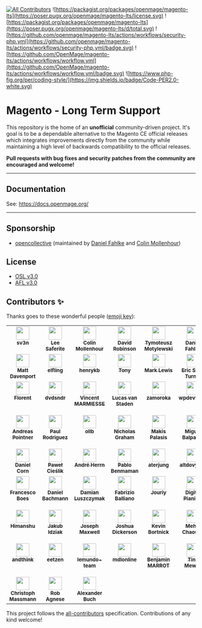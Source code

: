 [![All Contributors](https://img.shields.io/github/all-contributors/openmage/magento-lts?color=ee8449)](#contributors)
![https://packagist.org/packages/openmage/magento-lts](https://poser.pugx.org/openmage/magento-lts/license.svg)
![https://packagist.org/packages/openmage/magento-lts](https://poser.pugx.org/openmage/magento-lts/d/total.svg)
![https://github.com/openmage/magento-lts/actions/workflows/security-php.yml](https://github.com/openmage/magento-lts/actions/workflows/security-php.yml/badge.svg)
![https://github.com/OpenMage/magento-lts/actions/workflows/workflow.yml](https://github.com/OpenMage/magento-lts/actions/workflows/workflow.yml/badge.svg)
![https://www.php-fig.org/per/coding-style/](https://img.shields.io/badge/Code-PER2.0-white.svg)

# Magento - Long Term Support

This repository is the home of an **unofficial** community-driven project. It's goal is to be a dependable alternative
to the Magento CE official releases which integrates improvements directly from the community while maintaining a high
level of backwards compatibility to the official releases.

**Pull requests with bug fixes and security patches from the community are encouraged and welcome!**

---

## Documentation

See: https://docs.openmage.org/

---

## Sponsorship

* [opencollective](https://opencollective.com/openmage) (maintained by [Daniel Fahlke](https://github.com/Flyingmana) and [Colin Mollenhour](https://github.com/colinmollenhour))

## License

- [OSL v3.0](http://opensource.org/licenses/OSL-3.0)
- [AFL v3.0](http://opensource.org/licenses/AFL-3.0)

## Contributors ✨

Thanks goes to these wonderful people ([emoji key](https://allcontributors.org/docs/en/emoji-key)):

<!-- ALL-CONTRIBUTORS-LIST:START - Do not remove or modify this section -->
<!-- prettier-ignore-start -->
<!-- markdownlint-disable -->
<table>
  <tbody>
    <tr>
      <td align="center" valign="top" width="5%"><a href="https://magento.stackexchange.com/users/46249/sv3n"><img src="https://avatars1.githubusercontent.com/u/5022236?v=4" loading="lazy" width="35" alt=""/><br /><sub><b>sv3n</b></sub></a></td>
      <td align="center" valign="top" width="5%"><a href="https://github.com/LeeSaferite"><img src="https://avatars3.githubusercontent.com/u/47386?v=4" loading="lazy" width="35" alt=""/><br /><sub><b>Lee Saferite</b></sub></a></td>
      <td align="center" valign="top" width="5%"><a href="http://colin.mollenhour.com/"><img src="https://avatars3.githubusercontent.com/u/38738?v=4" loading="lazy" width="35" alt=""/><br /><sub><b>Colin Mollenhour</b></sub></a></td>
      <td align="center" valign="top" width="5%"><a href="https://github.com/drobinson"><img src="https://avatars1.githubusercontent.com/u/455332?v=4" loading="lazy" width="35" alt=""/><br /><sub><b>David Robinson</b></sub></a></td>
      <td align="center" valign="top" width="5%"><a href="https://macopedia.com/"><img src="https://avatars1.githubusercontent.com/u/515397?v=4" loading="lazy" width="35" alt=""/><br /><sub><b>Tymoteusz Motylewski</b></sub></a></td>
      <td align="center" valign="top" width="5%"><a href="http://flyingmana.name/"><img src="https://avatars3.githubusercontent.com/u/237319?v=4" loading="lazy" width="35" alt=""/><br /><sub><b>Daniel Fahlke</b></sub></a></td>
      <td align="center" valign="top" width="5%"><a href="https://overhemden.com/"><img src="https://avatars3.githubusercontent.com/u/652395?v=4" loading="lazy" width="35" alt=""/><br /><sub><b>SNH_NL</b></sub></a></td>
      <td align="center" valign="top" width="5%"><a href="https://github.com/spinsch"><img src="https://avatars1.githubusercontent.com/u/519865?v=4" loading="lazy" width="35" alt=""/><br /><sub><b>Marc Romano</b></sub></a></td>
      <td align="center" valign="top" width="5%"><a href="http://www.fabian-blechschmidt.de/"><img src="https://avatars1.githubusercontent.com/u/379680?v=4" loading="lazy" width="35" alt=""/><br /><sub><b>Fabian Blechschmidt</b></sub></a></td>
      <td align="center" valign="top" width="5%"><a href="https://github.com/Sekiphp"><img src="https://avatars2.githubusercontent.com/u/9967016?v=4" loading="lazy" width="35" alt=""/><br /><sub><b>Luboš Hubáček</b></sub></a></td>
      <td align="center" valign="top" width="5%"><a href="https://github.com/edannenberg"><img src="https://avatars0.githubusercontent.com/u/1352794?v=4" loading="lazy" width="35" alt=""/><br /><sub><b>Erik Dannenberg</b></sub></a></td>
      <td align="center" valign="top" width="5%"><a href="http://srcode.nl/"><img src="https://avatars2.githubusercontent.com/u/1163348?v=4" loading="lazy" width="35" alt=""/><br /><sub><b>Jeroen Boersma</b></sub></a></td>
      <td align="center" valign="top" width="5%"><a href="https://www.linkedin.com/in/lfluvisotto"><img src="https://avatars3.githubusercontent.com/u/535626?v=4" loading="lazy" width="35" alt=""/><br /><sub><b>Leandro F. L.</b></sub></a></td>
      <td align="center" valign="top" width="5%"><a href="https://github.com/kkrieger85"><img src="https://avatars2.githubusercontent.com/u/4435523?v=4" loading="lazy" width="35" alt=""/><br /><sub><b>Kevin Krieger</b></sub></a></td>
      <td align="center" valign="top" width="5%"><a href="https://github.com/kiatng"><img src="https://avatars1.githubusercontent.com/u/1106470?v=4" loading="lazy" width="35" alt=""/><br /><sub><b>Ng Kiat Siong</b></sub></a></td>
      <td align="center" valign="top" width="5%"><a href="https://github.com/bob2021"><img src="https://avatars0.githubusercontent.com/u/8102829?v=4" loading="lazy" width="35" alt=""/><br /><sub><b>bob2021</b></sub></a></td>
      <td align="center" valign="top" width="5%"><a href="https://github.com/bastienlm"><img src="https://avatars1.githubusercontent.com/u/13004368?v=4" loading="lazy" width="35" alt=""/><br /><sub><b>Bastien Lamamy</b></sub></a></td>
      <td align="center" valign="top" width="5%"><a href="https://github.com/DmitryFursNeklo"><img src="https://avatars3.githubusercontent.com/u/6996108?v=4" loading="lazy" width="35" alt=""/><br /><sub><b>Dmitry Furs</b></sub></a></td>
      <td align="center" valign="top" width="5%"><a href="https://github.com/rjocoleman"><img src="https://avatars0.githubusercontent.com/u/154176?v=4" loading="lazy" width="35" alt=""/><br /><sub><b>Robert Coleman</b></sub></a></td>
      <td align="center" valign="top" width="5%"><a href="http://milandavidek.cz/"><img src="https://avatars2.githubusercontent.com/u/4263992?v=4" loading="lazy" width="35" alt=""/><br /><sub><b>Milan Davídek</b></sub></a></td>
    </tr>
    <tr>
      <td align="center" valign="top" width="5%"><a href="https://mattdavenport.io/"><img src="https://avatars3.githubusercontent.com/u/1127393?v=4" loading="lazy" width="35" alt=""/><br /><sub><b>Matt Davenport</b></sub></a></td>
      <td align="center" valign="top" width="5%"><a href="https://github.com/kestraly"><img src="https://avatars3.githubusercontent.com/u/13368757?v=4" loading="lazy" width="35" alt=""/><br /><sub><b>elfling</b></sub></a></td>
      <td align="center" valign="top" width="5%"><a href="https://github.com/henrykbrzoska"><img src="https://avatars1.githubusercontent.com/u/4395216?v=4" loading="lazy" width="35" alt=""/><br /><sub><b>henrykb</b></sub></a></td>
      <td align="center" valign="top" width="5%"><a href="https://github.com/empiricompany"><img src="https://avatars0.githubusercontent.com/u/5071467?v=4" loading="lazy" width="35" alt=""/><br /><sub><b>Tony</b></sub></a></td>
      <td align="center" valign="top" width="5%"><a href="https://netalico.com/"><img src="https://avatars0.githubusercontent.com/u/2094614?v=4" loading="lazy" width="35" alt=""/><br /><sub><b>Mark Lewis</b></sub></a></td>
      <td align="center" valign="top" width="5%"><a href="https://github.com/ericseanturner"><img src="https://avatars3.githubusercontent.com/u/42879056?v=4" loading="lazy" width="35" alt=""/><br /><sub><b>Eric Sean Turner</b></sub></a></td>
      <td align="center" valign="top" width="5%"><a href="https://willcodeforfood.github.io/"><img src="https://avatars2.githubusercontent.com/u/1639118?v=4" loading="lazy" width="35" alt=""/><br /><sub><b>Eric Seastrand</b></sub></a></td>
      <td align="center" valign="top" width="5%"><a href="https://www.ambimax.de/"><img src="https://avatars1.githubusercontent.com/u/14741874?v=4" loading="lazy" width="35" alt=""/><br /><sub><b>Tobias Schifftner</b></sub></a></td>
      <td align="center" valign="top" width="5%"><a href="https://www.simonsprankel.com/"><img src="https://avatars1.githubusercontent.com/u/930199?v=4" loading="lazy" width="35" alt=""/><br /><sub><b>Simon Sprankel</b></sub></a></td>
      <td align="center" valign="top" width="5%"><a href="https://tomlankhorst.nl/"><img src="https://avatars0.githubusercontent.com/u/675432?v=4" loading="lazy" width="35" alt=""/><br /><sub><b>Tom Lankhorst</b></sub></a></td>
      <td align="center" valign="top" width="5%"><a href="https://shirtsofholland.com/"><img src="https://avatars0.githubusercontent.com/u/11224809?v=4" loading="lazy" width="35" alt=""/><br /><sub><b>shirtsofholland</b></sub></a></td>
      <td align="center" valign="top" width="5%"><a href="https://github.com/sebastianwagner"><img src="https://avatars0.githubusercontent.com/u/1701745?v=4" loading="lazy" width="35" alt=""/><br /><sub><b>sebastianwagner</b></sub></a></td>
      <td align="center" valign="top" width="5%"><a href="https://maximehuran.fr/"><img src="https://avatars1.githubusercontent.com/u/11380627?v=4" loading="lazy" width="35" alt=""/><br /><sub><b>Maxime Huran</b></sub></a></td>
      <td align="center" valign="top" width="5%"><a href="https://github.com/pepijnblom"><img src="https://avatars0.githubusercontent.com/u/6009489?v=4" loading="lazy" width="35" alt=""/><br /><sub><b>Pepijn</b></sub></a></td>
      <td align="center" valign="top" width="5%"><a href="https://github.com/manuperezgo"><img src="https://avatars0.githubusercontent.com/u/8482836?v=4" loading="lazy" width="35" alt=""/><br /><sub><b>manuperezgo</b></sub></a></td>
      <td align="center" valign="top" width="5%"><a href="https://www.luigifab.fr/"><img src="https://avatars1.githubusercontent.com/u/31816829?v=4" loading="lazy" width="35" alt=""/><br /><sub><b>luigifab</b></sub></a></td>
      <td align="center" valign="top" width="5%"><a href="https://github.com/loekvangool"><img src="https://avatars0.githubusercontent.com/u/7300472?v=4" loading="lazy" width="35" alt=""/><br /><sub><b>Loek van Gool</b></sub></a></td>
      <td align="center" valign="top" width="5%"><a href="https://github.com/kpitn"><img src="https://avatars2.githubusercontent.com/u/41059?v=4" loading="lazy" width="35" alt=""/><br /><sub><b>kpitn</b></sub></a></td>
      <td align="center" valign="top" width="5%"><a href="https://github.com/kalenjordan"><img src="https://avatars2.githubusercontent.com/u/1542197?v=4" loading="lazy" width="35" alt=""/><br /><sub><b>kalenjordan</b></sub></a></td>
      <td align="center" valign="top" width="5%"><a href="https://www.ioweb.gr/en"><img src="https://avatars3.githubusercontent.com/u/20220341?v=4" loading="lazy" width="35" alt=""/><br /><sub><b>IOWEB TECHNOLOGIES</b></sub></a></td>
    </tr>
    <tr>
      <td align="center" valign="top" width="5%"><a href="https://github.com/fplantinet"><img src="https://avatars0.githubusercontent.com/u/2428023?v=4" loading="lazy" width="35" alt=""/><br /><sub><b>Florent</b></sub></a></td>
      <td align="center" valign="top" width="5%"><a href="https://github.com/dvdsndr"><img src="https://avatars1.githubusercontent.com/u/13637075?v=4" loading="lazy" width="35" alt=""/><br /><sub><b>dvdsndr</b></sub></a></td>
      <td align="center" valign="top" width="5%"><a href="https://github.com/VincentMarmiesse"><img src="https://avatars0.githubusercontent.com/u/1949412?v=4" loading="lazy" width="35" alt=""/><br /><sub><b>Vincent MARMIESSE</b></sub></a></td>
      <td align="center" valign="top" width="5%"><a href="http://www.proxiblue.com.au/"><img src="https://avatars2.githubusercontent.com/u/4994260?v=4" loading="lazy" width="35" alt=""/><br /><sub><b>Lucas van Staden</b></sub></a></td>
      <td align="center" valign="top" width="5%"><a href="http://zamoroka.com/"><img src="https://avatars1.githubusercontent.com/u/9164112?v=4" loading="lazy" width="35" alt=""/><br /><sub><b>zamoroka</b></sub></a></td>
      <td align="center" valign="top" width="5%"><a href="https://github.com/wpdevteam"><img src="https://avatars3.githubusercontent.com/u/1577103?v=4" loading="lazy" width="35" alt=""/><br /><sub><b>wpdevteam</b></sub></a></td>
      <td align="center" valign="top" width="5%"><a href="http://www.storefront.be/"><img src="https://avatars1.githubusercontent.com/u/71019?v=4" loading="lazy" width="35" alt=""/><br /><sub><b>Wouter Samaey</b></sub></a></td>
      <td align="center" valign="top" width="5%"><a href="https://github.com/vovayatsyuk"><img src="https://avatars2.githubusercontent.com/u/306080?v=4" loading="lazy" width="35" alt=""/><br /><sub><b>Vova Yatsyuk</b></sub></a></td>
      <td align="center" valign="top" width="5%"><a href="https://hydrobuilder.com/"><img src="https://avatars3.githubusercontent.com/u/1300504?v=4" loading="lazy" width="35" alt=""/><br /><sub><b>Trevor Hartman</b></sub></a></td>
      <td align="center" valign="top" width="5%"><a href="https://github.com/trabulium"><img src="https://avatars3.githubusercontent.com/u/1046615?v=4" loading="lazy" width="35" alt=""/><br /><sub><b>Somewhere</b></sub></a></td>
      <td align="center" valign="top" width="5%"><a href="https://www.schmengler-se.de/"><img src="https://avatars1.githubusercontent.com/u/367320?v=4" loading="lazy" width="35" alt=""/><br /><sub><b>Fabian Schmengler /></b></sub></a></td>
      <td align="center" valign="top" width="5%"><a href="https://copex.io/"><img src="https://avatars1.githubusercontent.com/u/584168?v=4" loading="lazy" width="35" alt=""/><br /><sub><b>Roman Hutterer</b></sub></a></td>
      <td align="center" valign="top" width="5%"><a href="https://www.haiku.co.nz/"><img src="https://avatars2.githubusercontent.com/u/123676?v=4" loading="lazy" width="35" alt=""/><br /><sub><b>Sergei Filippov</b></sub></a></td>
      <td align="center" valign="top" width="5%"><a href="https://github.com/samsteele"><img src="https://avatars3.githubusercontent.com/u/10742174?v=4" loading="lazy" width="35" alt=""/><br /><sub><b>Sam Steele</b></sub></a></td>
      <td align="center" valign="top" width="5%"><a href="https://goo.gl/WCUymp"><img src="https://avatars2.githubusercontent.com/u/59101?v=4" loading="lazy" width="35" alt=""/><br /><sub><b>Ricardo Velhote</b></sub></a></td>
      <td align="center" valign="top" width="5%"><a href="https://royduineveld.nl/"><img src="https://avatars2.githubusercontent.com/u/1703233?v=4" loading="lazy" width="35" alt=""/><br /><sub><b>Roy Duineveld</b></sub></a></td>
      <td align="center" valign="top" width="5%"><a href="https://github.com/roberto-ebizmarts"><img src="https://avatars0.githubusercontent.com/u/51710909?v=4" loading="lazy" width="35" alt=""/><br /><sub><b>Roberto Sarmiento Pérez</b></sub></a></td>
      <td align="center" valign="top" width="5%"><a href="https://www.pierre-martin.fr/"><img src="https://avatars0.githubusercontent.com/u/75968?v=4" loading="lazy" width="35" alt=""/><br /><sub><b>Pierre Martin</b></sub></a></td>
      <td align="center" valign="top" width="5%"><a href="https://github.com/rafdol"><img src="https://avatars2.githubusercontent.com/u/20263372?v=4" loading="lazy" width="35" alt=""/><br /><sub><b>Rafał Dołgopoł</b></sub></a></td>
      <td align="center" valign="top" width="5%"><a href="https://github.com/rafaelpatro"><img src="https://avatars0.githubusercontent.com/u/13813964?v=4" loading="lazy" width="35" alt=""/><br /><sub><b>Rafael Patro</b></sub></a></td>
    </tr>
    <tr>
      <td align="center" valign="top" width="5%"><a href="https://copex.io/"><img src="https://avatars3.githubusercontent.com/u/1998210?v=4" loading="lazy" width="35" alt=""/><br /><sub><b>Andreas Pointner</b></sub></a></td>
      <td align="center" valign="top" width="5%"><a href="https://github.com/paulrodriguez"><img src="https://avatars2.githubusercontent.com/u/6373764?v=4" loading="lazy" width="35" alt=""/><br /><sub><b>Paul Rodriguez</b></sub></a></td>
      <td align="center" valign="top" width="5%"><a href="https://github.com/ollb"><img src="https://avatars0.githubusercontent.com/u/5952064?v=4" loading="lazy" width="35" alt=""/><br /><sub><b>ollb</b></sub></a></td>
      <td align="center" valign="top" width="5%"><a href="https://github.com/nintenic"><img src="https://avatars0.githubusercontent.com/u/1317618?v=4" loading="lazy" width="35" alt=""/><br /><sub><b>Nicholas Graham</b></sub></a></td>
      <td align="center" valign="top" width="5%"><a href="https://github.com/mpalasis"><img src="https://avatars0.githubusercontent.com/u/37408939?v=4" loading="lazy" width="35" alt=""/><br /><sub><b>Makis Palasis</b></sub></a></td>
      <td align="center" valign="top" width="5%"><a href="http://magento.stackexchange.com/users/5209/mbalparda"><img src="https://avatars1.githubusercontent.com/u/3997682?v=4" loading="lazy" width="35" alt=""/><br /><sub><b>Miguel Balparda</b></sub></a></td>
      <td align="center" valign="top" width="5%"><a href="https://www.ecomni.nl/"><img src="https://avatars3.githubusercontent.com/u/2143634?v=4" loading="lazy" width="35" alt=""/><br /><sub><b>Mark van der Sanden</b></sub></a></td>
      <td align="center" valign="top" width="5%"><a href="https://binarzone.com/"><img src="https://avatars1.githubusercontent.com/u/200507?v=4" loading="lazy" width="35" alt=""/><br /><sub><b>Micky Socaci</b></sub></a></td>
      <td align="center" valign="top" width="5%"><a href="https://www.binaerfabrik.de/"><img src="https://avatars3.githubusercontent.com/u/7369753?v=4" loading="lazy" width="35" alt=""/><br /><sub><b>Marvin Sengera</b></sub></a></td>
      <td align="center" valign="top" width="5%"><a href="https://github.com/kanevbg"><img src="https://avatars3.githubusercontent.com/u/11477130?v=4" loading="lazy" width="35" alt=""/><br /><sub><b>Kostadin A.</b></sub></a></td>
      <td align="center" valign="top" width="5%"><a href="https://github.com/julienloizelet"><img src="https://avatars3.githubusercontent.com/u/20956510?v=4" loading="lazy" width="35" alt=""/><br /><sub><b>Julien Loizelet</b></sub></a></td>
      <td align="center" valign="top" width="5%"><a href="https://maxcluster.de/"><img src="https://avatars0.githubusercontent.com/u/1112507?v=4" loading="lazy" width="35" alt=""/><br /><sub><b>Jonas Hünig</b></sub></a></td>
      <td align="center" valign="top" width="5%"><a href="https://github.com/jaroschek"><img src="https://avatars1.githubusercontent.com/u/470290?v=4" loading="lazy" width="35" alt=""/><br /><sub><b>Stefan Jaroschek</b></sub></a></td>
      <td align="center" valign="top" width="5%"><a href="http://jacques.sh/"><img src="https://avatars2.githubusercontent.com/u/858611?v=4" loading="lazy" width="35" alt=""/><br /><sub><b>Jacques Bodin-Hullin</b></sub></a></td>
      <td align="center" valign="top" width="5%"><a href="https://github.com/googlygoo"><img src="https://avatars3.githubusercontent.com/u/7078871?v=4" loading="lazy" width="35" alt=""/><br /><sub><b>Wilhelm Ellmann</b></sub></a></td>
      <td align="center" valign="top" width="5%"><a href="https://github.com/edwinkortman"><img src="https://avatars2.githubusercontent.com/u/7047894?v=4" loading="lazy" width="35" alt=""/><br /><sub><b>Edwin.</b></sub></a></td>
      <td align="center" valign="top" width="5%"><a href="https://github.com/drago-aca"><img src="https://avatars3.githubusercontent.com/u/14777419?v=4" loading="lazy" width="35" alt=""/><br /><sub><b>drago-aca</b></sub></a></td>
      <td align="center" valign="top" width="5%"><a href="https://github.com/dng-dev"><img src="https://avatars0.githubusercontent.com/u/836079?v=4" loading="lazy" width="35" alt=""/><br /><sub><b>Daniel Niedergesäß</b></sub></a></td>
      <td align="center" valign="top" width="5%"><a href="https://github.com/davis2125"><img src="https://avatars2.githubusercontent.com/u/14129105?v=4" loading="lazy" width="35" alt=""/><br /><sub><b>J Davis</b></sub></a></td>
      <td align="center" valign="top" width="5%"><a href="https://github.com/damien-biasotto"><img src="https://avatars0.githubusercontent.com/u/430633?v=4" loading="lazy" width="35" alt=""/><br /><sub><b>Damien Biasotto</b></sub></a></td>
    </tr>
    <tr>
      <td align="center" valign="top" width="5%"><a href="https://github.com/cundd"><img src="https://avatars2.githubusercontent.com/u/743122?v=4" loading="lazy" width="35" alt=""/><br /><sub><b>Daniel Corn</b></sub></a></td>
      <td align="center" valign="top" width="5%"><a href="http://www.cieslix.com/"><img src="https://avatars0.githubusercontent.com/u/6729521?v=4" loading="lazy" width="35" alt=""/><br /><sub><b>Paweł Cieślik</b></sub></a></td>
      <td align="center" valign="top" width="5%"><a href="https://github.com/borriglione"><img src="https://avatars2.githubusercontent.com/u/465544?v=4" loading="lazy" width="35" alt=""/><br /><sub><b>André Herrn</b></sub></a></td>
      <td align="center" valign="top" width="5%"><a href="https://github.com/blopa"><img src="https://avatars3.githubusercontent.com/u/3838114?v=4" loading="lazy" width="35" alt=""/><br /><sub><b>Pablo Benmaman</b></sub></a></td>
      <td align="center" valign="top" width="5%"><a href="https://github.com/aterjung"><img src="https://avatars1.githubusercontent.com/u/3084302?v=4" loading="lazy" width="35" alt=""/><br /><sub><b>aterjung</b></sub></a></td>
      <td align="center" valign="top" width="5%"><a href="https://github.com/altdovydas"><img src="https://avatars3.githubusercontent.com/u/8860049?v=4" loading="lazy" width="35" alt=""/><br /><sub><b>altdovydas</b></sub></a></td>
      <td align="center" valign="top" width="5%"><a href="https://github.com/alissonjr"><img src="https://avatars2.githubusercontent.com/u/11911917?v=4" loading="lazy" width="35" alt=""/><br /><sub><b>Alisson Júnior</b></sub></a></td>
      <td align="center" valign="top" width="5%"><a href="https://github.com/alexkirsch"><img src="https://avatars3.githubusercontent.com/u/9553441?v=4" loading="lazy" width="35" alt=""/><br /><sub><b>Alex Kirsch</b></sub></a></td>
      <td align="center" valign="top" width="5%"><a href="https://github.com/SnowCommerceBrand"><img src="https://avatars3.githubusercontent.com/u/37154233?v=4" loading="lazy" width="35" alt=""/><br /><sub><b>Branden</b></sub></a></td>
      <td align="center" valign="top" width="5%"><a href="https://github.com/PofMagicfingers"><img src="https://avatars3.githubusercontent.com/u/469501?v=4" loading="lazy" width="35" alt=""/><br /><sub><b>Pof Magicfingers</b></sub></a></td>
      <td align="center" valign="top" width="5%"><a href="https://github.com/MichaelThessel"><img src="https://avatars1.githubusercontent.com/u/2926266?v=4" loading="lazy" width="35" alt=""/><br /><sub><b>Michael Thessel</b></sub></a></td>
      <td align="center" valign="top" width="5%"><a href="https://github.com/JonLaliberte"><img src="https://avatars3.githubusercontent.com/u/5403662?v=4" loading="lazy" width="35" alt=""/><br /><sub><b>Jonathan Laliberte</b></sub></a></td>
      <td align="center" valign="top" width="5%"><a href="https://www.linkedin.com/in/ivanchepurnyi"><img src="https://avatars2.githubusercontent.com/u/866758?v=4" loading="lazy" width="35" alt=""/><br /><sub><b>Ivan Chepurnyi</b></sub></a></td>
      <td align="center" valign="top" width="5%"><a href="https://github.com/Ig0r-M-magic42"><img src="https://avatars1.githubusercontent.com/u/22006850?v=4" loading="lazy" width="35" alt=""/><br /><sub><b>Igor</b></sub></a></td>
      <td align="center" valign="top" width="5%"><a href="https://github.com/EliasKotlyar"><img src="https://avatars0.githubusercontent.com/u/9529505?v=4" loading="lazy" width="35" alt=""/><br /><sub><b>Elias Kotlyar</b></sub></a></td>
      <td align="center" valign="top" width="5%"><a href="https://github.com/Hejty1"><img src="https://avatars2.githubusercontent.com/u/53661954?v=4" loading="lazy" width="35" alt=""/><br /><sub><b>Hejty1</b></sub></a></td>
      <td align="center" valign="top" width="5%"><a href="https://github.com/Gaelle"><img src="https://avatars2.githubusercontent.com/u/112183?v=4" loading="lazy" width="35" alt=""/><br /><sub><b>Gaelle</b></sub></a></td>
      <td align="center" valign="top" width="5%"><a href="https://www.martinez-frederic.fr/"><img src="https://avatars3.githubusercontent.com/u/13019288?v=4" loading="lazy" width="35" alt=""/><br /><sub><b>Frédéric MARTINEZ</b></sub></a></td>
      <td align="center" valign="top" width="5%"><a href="https://github.com/FaustTobias"><img src="https://avatars1.githubusercontent.com/u/48201729?v=4" loading="lazy" width="35" alt=""/><br /><sub><b>Tobias Faust</b></sub></a></td>
      <td align="center" valign="top" width="5%"><a href="https://github.com/AndresInSpace"><img src="https://avatars2.githubusercontent.com/u/14356094?v=4" loading="lazy" width="35" alt=""/><br /><sub><b>AndresInSpace</b></sub></a></td>
    </tr>
    <tr>
      <td align="center" valign="top" width="5%"><a href="https://github.com/boesbo"><img src="https://avatars1.githubusercontent.com/u/12744378?v=4" loading="lazy" width="35" alt=""/><br /><sub><b>Francesco Boes</b></sub></a></td>
      <td align="center" valign="top" width="5%"><a href="https://github.com/dbachmann"><img src="https://avatars1.githubusercontent.com/u/1921769?v=4" loading="lazy" width="35" alt=""/><br /><sub><b>Daniel Bachmann</b></sub></a></td>
      <td align="center" valign="top" width="5%"><a href="https://github.com/daim2k5"><img src="https://avatars.githubusercontent.com/u/656150?v=4" loading="lazy" width="35" alt=""/><br /><sub><b>Damian Luszczymak</b></sub></a></td>
      <td align="center" valign="top" width="5%"><a href="http://fabrizioballiano.com/"><img src="https://avatars.githubusercontent.com/u/909743?v=4" loading="lazy" width="35" alt=""/><br /><sub><b>Fabrizio Balliano</b></sub></a></td>
      <td align="center" valign="top" width="5%"><a href="https://github.com/jouriy"><img src="https://avatars.githubusercontent.com/u/68122106?v=4" loading="lazy" width="35" alt=""/><br /><sub><b>Jouriy</b></sub></a></td>
      <td align="center" valign="top" width="5%"><a href="http://www.digital-pianism.com/"><img src="https://avatars.githubusercontent.com/u/16592249?v=4" loading="lazy" width="35" alt=""/><br /><sub><b>Digital Pianism</b></sub></a></td>
      <td align="center" valign="top" width="5%"><a href="https://github.com/justinbeaty"><img src="https://avatars.githubusercontent.com/u/51970393?v=4" loading="lazy" width="35" alt=""/><br /><sub><b>Justin Beaty</b></sub></a></td>
      <td align="center" valign="top" width="5%"><a href="https://github.com/ADDISON74"><img src="https://avatars.githubusercontent.com/u/8360474?v=4" loading="lazy" width="35" alt=""/><br /><sub><b>ADDISON</b></sub></a></td>
      <td align="center" valign="top" width="5%"><a href="http://dinhe.net/~aredridel/"><img src="https://avatars.githubusercontent.com/u/2876?v=4" loading="lazy" width="35" alt=""/><br /><sub><b>Aria Stewart</b></sub></a></td>
      <td align="center" valign="top" width="5%"><a href="https://github.com/drwilliams"><img src="https://avatars.githubusercontent.com/u/11303389?v=4" loading="lazy" width="35" alt=""/><br /><sub><b>Dean Williams</b></sub></a></td>
      <td align="center" valign="top" width="5%"><a href="https://github.com/hhirsch"><img src="https://avatars.githubusercontent.com/u/2451426?v=4" loading="lazy" width="35" alt=""/><br /><sub><b>Henry Hirsch</b></sub></a></td>
      <td align="center" valign="top" width="5%"><a href="https://github.com/kdckrs"><img src="https://avatars.githubusercontent.com/u/2227271?v=4" loading="lazy" width="35" alt=""/><br /><sub><b>kdckrs</b></sub></a></td>
      <td align="center" valign="top" width="5%"><a href="https://github.com/sicet7"><img src="https://avatars.githubusercontent.com/u/7220364?v=4" loading="lazy" width="35" alt=""/><br /><sub><b>Martin René Sørensen</b></sub></a></td>
      <td align="center" valign="top" width="5%"><a href="https://www.b3-it.de/"><img src="https://avatars.githubusercontent.com/u/3726836?v=4" loading="lazy" width="35" alt=""/><br /><sub><b>Frank Rochlitzer</b></sub></a></td>
      <td align="center" valign="top" width="5%"><a href="http://www.alterweb.nl/"><img src="https://avatars.githubusercontent.com/u/12827587?v=4" loading="lazy" width="35" alt=""/><br /><sub><b>AlterWeb</b></sub></a></td>
      <td align="center" valign="top" width="5%"><a href="https://github.com/Caprico85"><img src="https://avatars.githubusercontent.com/u/2081806?v=4" loading="lazy" width="35" alt=""/><br /><sub><b>Caprico</b></sub></a></td>
      <td align="center" valign="top" width="5%"><a href="https://github.com/davidwindell"><img src="https://avatars.githubusercontent.com/u/1720090?v=4" loading="lazy" width="35" alt=""/><br /><sub><b>David Windell</b></sub></a></td>
      <td align="center" valign="top" width="5%"><a href="https://github.com/drashmk"><img src="https://avatars.githubusercontent.com/u/2790702?v=4" loading="lazy" width="35" alt=""/><br /><sub><b>Dragan Atanasov</b></sub></a></td>
      <td align="center" valign="top" width="5%"><a href="https://github.com/lamskoy"><img src="https://avatars.githubusercontent.com/u/233998?v=4" loading="lazy" width="35" alt=""/><br /><sub><b>Eugene Lamskoy</b></sub></a></td>
      <td align="center" valign="top" width="5%"><a href="https://github.com/ferdiusa"><img src="https://avatars.githubusercontent.com/u/1997982?v=4" loading="lazy" width="35" alt=""/><br /><sub><b>Ferdinand</b></sub></a></td>
    </tr>
    <tr>
      <td align="center" valign="top" width="5%"><a href="https://focused-wescoff-bfb488.netlify.app/"><img src="https://avatars.githubusercontent.com/u/65963997?v=4" loading="lazy" width="35" alt=""/><br /><sub><b>Himanshu</b></sub></a></td>
      <td align="center" valign="top" width="5%"><a href="https://github.com/idziakjakub"><img src="https://avatars.githubusercontent.com/u/7571848?v=4" loading="lazy" width="35" alt=""/><br /><sub><b>Jakub Idziak</b></sub></a></td>
      <td align="center" valign="top" width="5%"><a href="https://swiftotter.com/"><img src="https://avatars.githubusercontent.com/u/1151186?v=4" loading="lazy" width="35" alt=""/><br /><sub><b>Joseph Maxwell</b></sub></a></td>
      <td align="center" valign="top" width="5%"><a href="https://www.promenade.co/"><img src="https://avatars.githubusercontent.com/u/53793523?v=4" loading="lazy" width="35" alt=""/><br /><sub><b>Joshua Dickerson</b></sub></a></td>
      <td align="center" valign="top" width="5%"><a href="https://github.com/KBortnick"><img src="https://avatars.githubusercontent.com/u/4563592?v=4" loading="lazy" width="35" alt=""/><br /><sub><b>Kevin Bortnick</b></sub></a></td>
      <td align="center" valign="top" width="5%"><a href="https://github.com/mehdichaouch"><img src="https://avatars.githubusercontent.com/u/861701?v=4" loading="lazy" width="35" alt=""/><br /><sub><b>Mehdi Chaouch</b></sub></a></td>
      <td align="center" valign="top" width="5%"><a href="https://www.elidrissi.dev/"><img src="https://avatars.githubusercontent.com/u/67818913?v=4" loading="lazy" width="35" alt=""/><br /><sub><b>Mohamed ELIDRISSI</b></sub></a></td>
      <td align="center" valign="top" width="5%"><a href="http://publicus.nl/"><img src="https://avatars.githubusercontent.com/u/249633?v=4" loading="lazy" width="35" alt=""/><br /><sub><b>Justin van Elst</b></sub></a></td>
      <td align="center" valign="top" width="5%"><a href="https://github.com/nikkuexe"><img src="https://avatars.githubusercontent.com/u/1317618?v=4" loading="lazy" width="35" alt=""/><br /><sub><b>Nicholas Graham</b></sub></a></td>
      <td align="center" valign="top" width="5%"><a href="https://patrickschnell.de/"><img src="https://avatars.githubusercontent.com/u/1762478?v=4" loading="lazy" width="35" alt=""/><br /><sub><b>Patrick Schnell</b></sub></a></td>
      <td align="center" valign="top" width="5%"><a href="https://www.cronin-tech.com/"><img src="https://avatars.githubusercontent.com/u/6902411?v=4" loading="lazy" width="35" alt=""/><br /><sub><b>Patrick Cronin</b></sub></a></td>
      <td align="center" valign="top" width="5%"><a href="https://github.com/petrsvamberg"><img src="https://avatars.githubusercontent.com/u/54709445?v=4" loading="lazy" width="35" alt=""/><br /><sub><b>Petr Švamberg</b></sub></a></td>
      <td align="center" valign="top" width="5%"><a href="https://rafaelcg.com/"><img src="https://avatars.githubusercontent.com/u/610598?v=4" loading="lazy" width="35" alt=""/><br /><sub><b>Rafael Corrêa Gomes</b></sub></a></td>
      <td align="center" valign="top" width="5%"><a href="https://www.mageconsult.de/"><img src="https://avatars.githubusercontent.com/u/1145186?v=4" loading="lazy" width="35" alt=""/><br /><sub><b>Ralf Siepker</b></sub></a></td>
      <td align="center" valign="top" width="5%"><a href="https://sunel.github.io/"><img src="https://avatars.githubusercontent.com/u/1009777?v=4" loading="lazy" width="35" alt=""/><br /><sub><b>Sunel Tr</b></sub></a></td>
      <td align="center" valign="top" width="5%"><a href="https://github.com/ktomk"><img src="https://avatars.githubusercontent.com/u/352517?v=4" loading="lazy" width="35" alt=""/><br /><sub><b>Tom Klingenberg</b></sub></a></td>
      <td align="center" valign="top" width="5%"><a href="https://github.com/ToonSpin"><img src="https://avatars.githubusercontent.com/u/1450038?v=4" loading="lazy" width="35" alt=""/><br /><sub><b>Toon</b></sub></a></td>
      <td align="center" valign="top" width="5%"><a href="https://www.wexo.dk/"><img src="https://avatars.githubusercontent.com/u/7666143?v=4" loading="lazy" width="35" alt=""/><br /><sub><b>WEXO team</b></sub></a></td>
      <td align="center" valign="top" width="5%"><a href="https://www.sandstein.de/"><img src="https://avatars.githubusercontent.com/u/23700116?v=4" loading="lazy" width="35" alt=""/><br /><sub><b>Wilfried Wolf</b></sub></a></td>
      <td align="center" valign="top" width="5%"><a href="https://github.com/akrzemianowski"><img src="https://avatars.githubusercontent.com/u/44834491?v=4" loading="lazy" width="35" alt=""/><br /><sub><b>akrzemianowski</b></sub></a></td>
    </tr>
    <tr>
      <td align="center" valign="top" width="5%"><a href="https://github.com/andthink"><img src="https://avatars.githubusercontent.com/u/1862377?v=4" loading="lazy" width="35" alt=""/><br /><sub><b>andthink</b></sub></a></td>
      <td align="center" valign="top" width="5%"><a href="https://github.com/eetzen"><img src="https://avatars.githubusercontent.com/u/67363284?v=4" loading="lazy" width="35" alt=""/><br /><sub><b>eetzen</b></sub></a></td>
      <td align="center" valign="top" width="5%"><a href="https://github.com/lemundo-team"><img src="https://avatars.githubusercontent.com/u/61752623?v=4" loading="lazy" width="35" alt=""/><br /><sub><b>lemundo-team</b></sub></a></td>
      <td align="center" valign="top" width="5%"><a href="https://github.com/mdlonline"><img src="https://avatars.githubusercontent.com/u/5389528?v=4" loading="lazy" width="35" alt=""/><br /><sub><b>mdlonline</b></sub></a></td>
      <td align="center" valign="top" width="5%"><a href="https://www.developpeur-web-tlse.fr/"><img src="https://avatars.githubusercontent.com/u/5030086?v=4" loading="lazy" width="35" alt=""/><br /><sub><b>Benjamin MARROT</b></sub></a></td>
      <td align="center" valign="top" width="5%"><a href="https://github.com/tmewes"><img src="https://avatars.githubusercontent.com/u/12640514?v=4" loading="lazy" width="35" alt=""/><br /><sub><b>Tino Mewes</b></sub></a></td>
      <td align="center" valign="top" width="5%"><a href="http://cebe.cc/"><img src="https://avatars.githubusercontent.com/u/189796?v=4" loading="lazy" width="35" alt=""/><br /><sub><b>Carsten Brandt</b></sub></a></td>
      <td align="center" valign="top" width="5%"><a href="https://github.com/eneiasramos"><img src="https://avatars.githubusercontent.com/u/2862728?v=4" loading="lazy" width="35" alt=""/><br /><sub><b>Enéias Ramos de Melo</b></sub></a></td>
      <td align="center" valign="top" width="5%"><a href="https://github.com/discountscott"><img src="https://avatars.githubusercontent.com/u/5454596?v=4" loading="lazy" width="35" alt=""/><br /><sub><b>Scott Moore</b></sub></a></td>
      <td align="center" valign="top" width="5%"><a href="https://github.com/rfeese"><img src="https://avatars.githubusercontent.com/u/7074181?v=4" loading="lazy" width="35" alt=""/><br /><sub><b>Roger Feese</b></sub></a></td>
      <td align="center" valign="top" width="5%"><a href="https://github.com/AGelzer"><img src="https://avatars.githubusercontent.com/u/34437931?v=4" loading="lazy" width="35" alt=""/><br /><sub><b>Alexander Gelzer</b></sub></a></td>
      <td align="center" valign="top" width="5%"><a href="https://github.com/davidhiendl"><img src="https://avatars.githubusercontent.com/u/11006964?v=4" loading="lazy" width="35" alt=""/><br /><sub><b>David Hiendl</b></sub></a></td>
      <td align="center" valign="top" width="5%"><a href="https://github.com/gorbunovav"><img src="https://avatars.githubusercontent.com/u/2665015?v=4" loading="lazy" width="35" alt=""/><br /><sub><b>Andrey Gorbunov</b></sub></a></td>
      <td align="center" valign="top" width="5%"><a href="https://github.com/Tomasz-Silpion"><img src="https://avatars.githubusercontent.com/u/5328659?v=4" loading="lazy" width="35" alt=""/><br /><sub><b>Tomasz Gregorczyk</b></sub></a></td>
      <td align="center" valign="top" width="5%"><a href="https://juhoholsa.com/"><img src="https://avatars.githubusercontent.com/u/15036353?v=4" loading="lazy" width="35" alt=""/><br /><sub><b>Juho Hölsä</b></sub></a></td>
      <td align="center" valign="top" width="5%"><a href="https://github.com/seifer7"><img src="https://avatars.githubusercontent.com/u/13601073?v=4" loading="lazy" width="35" alt=""/><br /><sub><b>Kane</b></sub></a></td>
      <td align="center" valign="top" width="5%"><a href="https://github.com/Sdfendor"><img src="https://avatars.githubusercontent.com/u/2728018?v=4" loading="lazy" width="35" alt=""/><br /><sub><b>Kevin Jakob</b></sub></a></td>
      <td align="center" valign="top" width="5%"><a href="https://github.com/leissbua"><img src="https://avatars.githubusercontent.com/u/68073221?v=4" loading="lazy" width="35" alt=""/><br /><sub><b>Michael Leiss</b></sub></a></td>
      <td align="center" valign="top" width="5%"><a href="https://www.riseart.com/"><img src="https://avatars.githubusercontent.com/u/26821235?v=4" loading="lazy" width="35" alt=""/><br /><sub><b>Marcos Steverlynck</b></sub></a></td>
      <td align="center" valign="top" width="5%"><a href="https://github.com/ahudock"><img src="https://avatars.githubusercontent.com/u/33500977?v=4" loading="lazy" width="35" alt=""/><br /><sub><b>Andy Hudock</b></sub></a></td>
    </tr>
    <tr>
      <td align="center" valign="top" width="5%"><a href="https://www.vianetz.com/"><img src="https://avatars.githubusercontent.com/u/26252058?v=4" loading="lazy" width="35" alt=""/><br /><sub><b>Christoph Massmann</b></sub></a></td>
      <td align="center" valign="top" width="5%"><a href="https://github.com/ragnese"><img src="https://avatars.githubusercontent.com/u/7927565?v=4" loading="lazy" width="35" alt=""/><br /><sub><b>Rob Agnese</b></sub></a></td>
      <td align="center" valign="top" width="5%"><a href="http://www.cartware.de"><img src="https://avatars.githubusercontent.com/u/1931120?v=4" loading="lazy" width="35" alt=""/><br /><sub><b>Alexander Buch</b></sub></a></td>
    </tr>
  </tbody>
</table>

<!-- markdownlint-restore -->
<!-- prettier-ignore-end -->

<!-- ALL-CONTRIBUTORS-LIST:END -->

This project follows the [all-contributors](https://github.com/all-contributors/all-contributors) specification. Contributions of any kind welcome!
